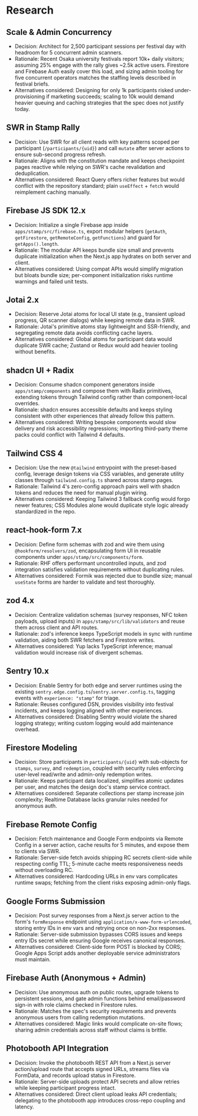 # Research

## Scale & Admin Concurrency
- Decision: Architect for 2,500 participant sessions per festival day with headroom for 5 concurrent admin scanners.
- Rationale: Recent Osaka university festivals report 10k+ daily visitors; assuming 25% engage with the rally gives ~2.5k active users. Firestore and Firebase Auth easily cover this load, and sizing admin tooling for five concurrent operators matches the staffing levels described in festival briefs.
- Alternatives considered: Designing for only 1k participants risked under-provisioning if marketing succeeds; scaling to 10k would demand heavier queuing and caching strategies that the spec does not justify today.

## SWR in Stamp Rally
- Decision: Use SWR for all client reads with key patterns scoped per participant (`/participants/{uid}`) and call `mutate` after server actions to ensure sub-second progress refresh.
- Rationale: Aligns with the constitution mandate and keeps checkpoint pages reactive while relying on SWR's cache revalidation and deduplication.
- Alternatives considered: React Query offers richer features but would conflict with the repository standard; plain `useEffect` + `fetch` would reimplement caching manually.

## Firebase JS SDK 12.x
- Decision: Initialize a single Firebase app inside `apps/stamp/src/firebase.ts`, export modular helpers (`getAuth`, `getFirestore`, `getRemoteConfig`, `getFunctions`) and guard for `getApps().length`.
- Rationale: The modular API keeps bundle size small and prevents duplicate initialization when the Next.js app hydrates on both server and client.
- Alternatives considered: Using compat APIs would simplify migration but bloats bundle size; per-component initialization risks runtime warnings and failed unit tests.

## Jotai 2.x
- Decision: Reserve Jotai atoms for local UI state (e.g., transient upload progress, QR scanner dialogs) while keeping remote data in SWR.
- Rationale: Jotai's primitive atoms stay lightweight and SSR-friendly, and segregating remote data avoids conflicting cache layers.
- Alternatives considered: Global atoms for participant data would duplicate SWR cache; Zustand or Redux would add heavier tooling without benefits.

## shadcn UI + Radix
- Decision: Consume shadcn component generators inside `apps/stamp/components` and compose them with Radix primitives, extending tokens through Tailwind config rather than component-local overrides.
- Rationale: shadcn ensures accessible defaults and keeps styling consistent with other experiences that already follow this pattern.
- Alternatives considered: Writing bespoke components would slow delivery and risk accessibility regressions; importing third-party theme packs could conflict with Tailwind 4 defaults.

## Tailwind CSS 4
- Decision: Use the new `@tailwind` entrypoint with the preset-based config, leverage design tokens via CSS variables, and generate utility classes through `tailwind.config.ts` shared across stamp pages.
- Rationale: Tailwind 4's zero-config approach pairs well with shadcn tokens and reduces the need for manual plugin wiring.
- Alternatives considered: Keeping Tailwind 3 fallback config would forgo newer features; CSS Modules alone would duplicate style logic already standardized in the repo.

## react-hook-form 7.x
- Decision: Define form schemas with zod and wire them using `@hookform/resolvers/zod`, encapsulating form UI in reusable components under `apps/stamp/src/components/form`.
- Rationale: RHF offers performant uncontrolled inputs, and zod integration satisfies validation requirements without duplicating rules.
- Alternatives considered: Formik was rejected due to bundle size; manual `useState` forms are harder to validate and test thoroughly.

## zod 4.x
- Decision: Centralize validation schemas (survey responses, NFC token payloads, upload inputs) in `apps/stamp/src/lib/validators` and reuse them across client and API routes.
- Rationale: zod's inference keeps TypeScript models in sync with runtime validation, aiding both SWR fetchers and Firestore writes.
- Alternatives considered: Yup lacks TypeScript inference; manual validation would increase risk of divergent schemas.

## Sentry 10.x
- Decision: Enable Sentry for both edge and server runtimes using the existing `sentry.edge.config.ts`/`sentry.server.config.ts`, tagging events with `experience: "stamp"` for triage.
- Rationale: Reuses configured DSN, provides visibility into festival incidents, and keeps logging aligned with other experiences.
- Alternatives considered: Disabling Sentry would violate the shared logging strategy; writing custom logging would add maintenance overhead.

## Firestore Modeling
- Decision: Store participants in `participants/{uid}` with sub-objects for `stamps`, `survey`, and `redemption`, coupled with security rules enforcing user-level read/write and admin-only redemption writes.
- Rationale: Keeps participant data localized, simplifies atomic updates per user, and matches the design doc's stamp service contract.
- Alternatives considered: Separate collections per stamp increase join complexity; Realtime Database lacks granular rules needed for anonymous auth.

## Firebase Remote Config
- Decision: Fetch maintenance and Google Form endpoints via Remote Config in a server action, cache results for 5 minutes, and expose them to clients via SWR.
- Rationale: Server-side fetch avoids shipping RC secrets client-side while respecting config TTL; 5-minute cache meets responsiveness needs without overloading RC.
- Alternatives considered: Hardcoding URLs in env vars complicates runtime swaps; fetching from the client risks exposing admin-only flags.

## Google Forms Submission
- Decision: Post survey responses from a Next.js server action to the form's `formResponse` endpoint using `application/x-www-form-urlencoded`, storing entry IDs in env vars and retrying once on non-2xx responses.
- Rationale: Server-side submission bypasses CORS issues and keeps entry IDs secret while ensuring Google receives canonical responses.
- Alternatives considered: Client-side form POST is blocked by CORS; Google Apps Script adds another deployable service administrators must maintain.

## Firebase Auth (Anonymous + Admin)
- Decision: Use anonymous auth on public routes, upgrade tokens to persistent sessions, and gate admin functions behind email/password sign-in with role claims checked in Firestore rules.
- Rationale: Matches the spec's security requirements and prevents anonymous users from calling redemption mutations.
- Alternatives considered: Magic links would complicate on-site flows; sharing admin credentials across staff without claims is brittle.

## Photobooth API Integration
- Decision: Invoke the photobooth REST API from a Next.js server action/upload route that accepts signed URLs, streams files via FormData, and records upload status in Firestore.
- Rationale: Server-side uploads protect API secrets and allow retries while keeping participant progress intact.
- Alternatives considered: Direct client upload leaks API credentials; delegating to the photobooth app introduces cross-repo coupling and latency.
